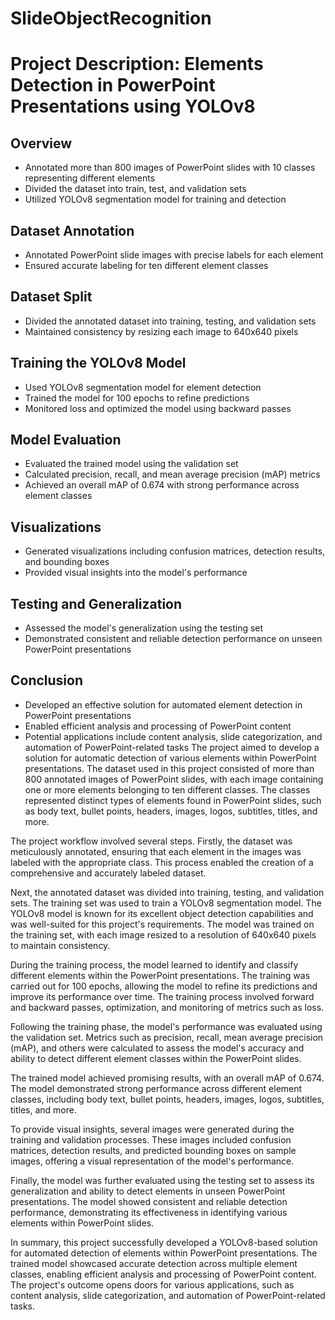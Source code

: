 # SlideObjectRecognition

# Project Description: Elements Detection in PowerPoint Presentations using YOLOv8

## Overview
- Annotated more than 800 images of PowerPoint slides with 10 classes representing different elements
- Divided the dataset into train, test, and validation sets
- Utilized YOLOv8 segmentation model for training and detection

## Dataset Annotation
- Annotated PowerPoint slide images with precise labels for each element
- Ensured accurate labeling for ten different element classes

## Dataset Split
- Divided the annotated dataset into training, testing, and validation sets
- Maintained consistency by resizing each image to 640x640 pixels

## Training the YOLOv8 Model
- Used YOLOv8 segmentation model for element detection
- Trained the model for 100 epochs to refine predictions
- Monitored loss and optimized the model using backward passes

## Model Evaluation
- Evaluated the trained model using the validation set
- Calculated precision, recall, and mean average precision (mAP) metrics
- Achieved an overall mAP of 0.674 with strong performance across element classes

## Visualizations
- Generated visualizations including confusion matrices, detection results, and bounding boxes
- Provided visual insights into the model's performance

## Testing and Generalization
- Assessed the model's generalization using the testing set
- Demonstrated consistent and reliable detection performance on unseen PowerPoint presentations

## Conclusion
- Developed an effective solution for automated element detection in PowerPoint presentations
- Enabled efficient analysis and processing of PowerPoint content
- Potential applications include content analysis, slide categorization, and automation of PowerPoint-related tasks
The project aimed to develop a solution for automatic detection of various elements within PowerPoint presentations. The dataset used in this project consisted of more than 800 annotated images of PowerPoint slides, with each image containing one or more elements belonging to ten different classes. The classes represented distinct types of elements found in PowerPoint slides, such as body text, bullet points, headers, images, logos, subtitles, titles, and more.

The project workflow involved several steps. Firstly, the dataset was meticulously annotated, ensuring that each element in the images was labeled with the appropriate class. This process enabled the creation of a comprehensive and accurately labeled dataset.

Next, the annotated dataset was divided into training, testing, and validation sets. The training set was used to train a YOLOv8 segmentation model. The YOLOv8 model is known for its excellent object detection capabilities and was well-suited for this project's requirements. The model was trained on the training set, with each image resized to a resolution of 640x640 pixels to maintain consistency.

During the training process, the model learned to identify and classify different elements within the PowerPoint presentations. The training was carried out for 100 epochs, allowing the model to refine its predictions and improve its performance over time. The training process involved forward and backward passes, optimization, and monitoring of metrics such as loss.

Following the training phase, the model's performance was evaluated using the validation set. Metrics such as precision, recall, mean average precision (mAP), and others were calculated to assess the model's accuracy and ability to detect different element classes within the PowerPoint slides.

The trained model achieved promising results, with an overall mAP of 0.674. The model demonstrated strong performance across different element classes, including body text, bullet points, headers, images, logos, subtitles, titles, and more.

To provide visual insights, several images were generated during the training and validation processes. These images included confusion matrices, detection results, and predicted bounding boxes on sample images, offering a visual representation of the model's performance.

Finally, the model was further evaluated using the testing set to assess its generalization and ability to detect elements in unseen PowerPoint presentations. The model showed consistent and reliable detection performance, demonstrating its effectiveness in identifying various elements within PowerPoint slides.

In summary, this project successfully developed a YOLOv8-based solution for automated detection of elements within PowerPoint presentations. The trained model showcased accurate detection across multiple element classes, enabling efficient analysis and processing of PowerPoint content. The project's outcome opens doors for various applications, such as content analysis, slide categorization, and automation of PowerPoint-related tasks.

